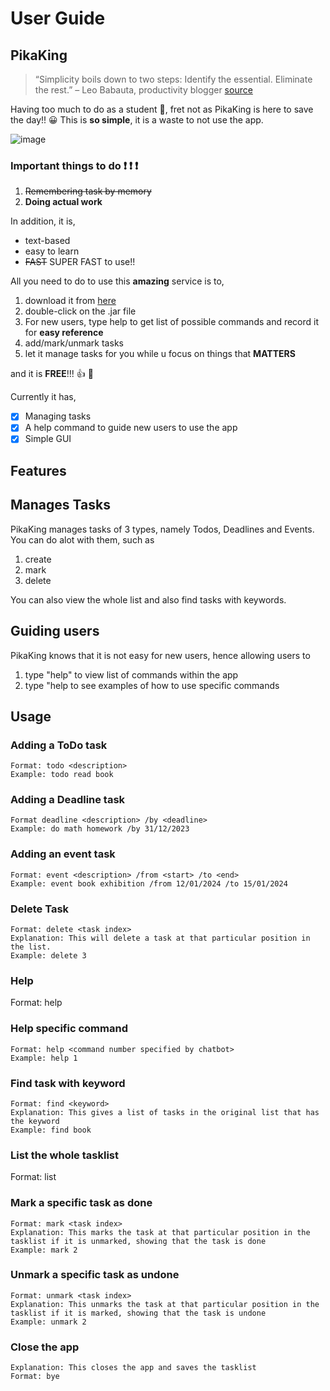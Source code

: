 # User Guide

## PikaKing

> “Simplicity boils down to two steps: Identify the essential. Eliminate the rest.” – Leo Babauta, productivity blogger
> [source](https://friday.app/p/productivity-quotes)

Having too much to do as a student 🤢, fret not as PikaKing is here to save the day!! 😀
This is **so simple**, it is a waste to not use the app.

![image](https://img.freepik.com/free-vector/business-man-dealing-multi-task-new-idea-working-laptop-concept-business-goals-success-satisfying-achievement_1150-39765.jpg?size=626&ext=jpg)

### Important things to do ❗ ❗ ❗

1. ~~Remembering task by memory~~
2. **Doing actual work**

In addition, it is,

- text-based
- easy to learn
- ~~FAST~~ SUPER FAST to use!!

All you need to do to use this **amazing** service is to,

1. download it from [here](https://github.com/zhanyang01/ip)
2. double-click on the .jar file
3. For new users, type help to get list of possible commands and record it for **easy reference**
4. add/mark/unmark tasks
5. let it manage tasks for you while u focus on things that **MATTERS**

and it is **FREE**!!! 👍 💯

Currently it has,

- [x] Managing tasks
- [x] A help command to guide new users to use the app
- [x] Simple GUI

## Features

## Manages Tasks

PikaKing manages tasks of 3 types, namely Todos, Deadlines and Events.
You can do alot with them, such as

1. create
2. mark
3. delete

You can also view the whole list and also find tasks with keywords.

## Guiding users

PikaKing knows that it is not easy for new users, hence allowing users to

1. type "help" to view list of commands within the app
2. type "help <command number> to see examples of how to use specific commands

## Usage

### Adding a ToDo task

```
Format: todo <description>
Example: todo read book
```

### Adding a Deadline task

```
Format deadline <description> /by <deadline>
Example: do math homework /by 31/12/2023
```

### Adding an event task

```
Format: event <description> /from <start> /to <end>
Example: event book exhibition /from 12/01/2024 /to 15/01/2024
```

### Delete Task

```
Format: delete <task index>
Explanation: This will delete a task at that particular position in the list.
Example: delete 3
```

### Help

Format: help

### Help specific command

```
Format: help <command number specified by chatbot>
Example: help 1
```

### Find task with keyword

```
Format: find <keyword>
Explanation: This gives a list of tasks in the original list that has the keyword
Example: find book
```

### List the whole tasklist

Format: list

### Mark a specific task as done

```
Format: mark <task index>
Explanation: This marks the task at that particular position in the tasklist if it is unmarked, showing that the task is done
Example: mark 2
```

### Unmark a specific task as undone

```
Format: unmark <task index>
Explanation: This unmarks the task at that particular position in the tasklist if it is marked, showing that the task is undone
Example: unmark 2
```

### Close the app

```
Explanation: This closes the app and saves the tasklist
Format: bye
```
